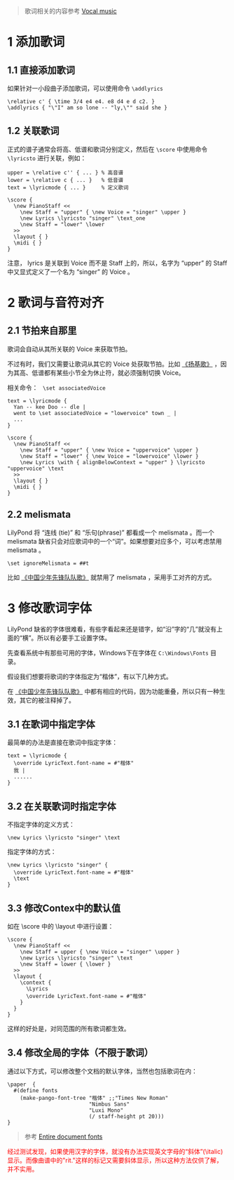 
> 歌词相关的内容参考 [Vocal music](http://lilypond.org/doc/v2.18/Documentation/notation/vocal-music)

# 1 添加歌词

## 1.1 直接添加歌词

如果针对一小段曲子添加歌词，可以使用命令 `\addlyrics`

```
\relative c' { \time 3/4 e4 e4. e8 d4 e d c2. }
\addlyrics { "\"I" am so lone -- "ly,\"" said she }
```

## 1.2 关联歌词

正式的谱子通常会将高、低谱和歌词分别定义，然后在 `\score` 中使用命令 `\lyricsto` 进行关联，例如：

```
upper = \relative c'' { ... } % 高音谱
lower = \relative c { ... }   % 低音谱
text = \lyricmode { ... }     % 定义歌词

\score {
  \new PianoStaff <<
    \new Staff = "upper" { \new Voice = "singer" \upper }
    \new Lyrics \lyricsto "singer" \text_one
    \new Staff = "lower" \lower
  >>
  \layout { }
  \midi { }
}
```

注意， lyrics 是关联到 Voice 而不是 Staff 上的，所以，名字为 “upper” 的 Staff 中又显式定义了一个名为  “singer” 的 Voice 。

# 2 歌词与音符对齐

## 2.1 节拍来自那里

歌词会自动从其所关联的 Voice 来获取节拍。

不过有时，我们又需要让歌词从其它的 Voice 处获取节拍。比如 [《扬基歌》](../practice/John-Thompson/easiest-piano-course-1/p29-yang-ji-ge.ly) ，因为其高、低谱都有某些小节全为休止符，就必须强制切换 Voice。

相关命令： ` \set associatedVoice`

```
text = \lyricmode {
  Yan -- kee Doo -- dle |
  went to \set associatedVoice = "lowervoice" town _ |
  ...
}

\score {
  \new PianoStaff <<
    \new Staff = "upper" { \new Voice = "uppervoice" \upper }
    \new Staff = "lower" { \new Voice = "lowervoice" \lower }
    \new Lyrics \with { alignBelowContext = "upper" } \lyricsto "uppervoice" \text
  >>
  \layout { }
  \midi { }
}
```

## 2.2 melismata

LilyPond 将 “连线 (tie)” 和 “乐句(phrase)” 都看成一个 melismata 。而一个 melismata 缺省只会对应歌词中的一个“词”。如果想要对应多个，可以考虑禁用 melismata 。

```
\set ignoreMelismata = ##t
```

比如 [《中国少年先锋队队歌》](../collection/中国少年先锋队队歌.ly) 就禁用了 melismata ，采用手工对齐的方式。


# 3 修改歌词字体

LilyPond 缺省的字体很难看，有些字看起来还是错字，如“沿”字的“几”就没有上面的“横”。所以有必要手工设置字体。

先查看系统中有那些可用的字体，Windows下在字体在 `C:\Windows\Fonts` 目录。

假设我们想要将歌词的字体指定为“楷体”，有以下几种方式。

在 [《中国少年先锋队队歌》](../collection/中国少年先锋队队歌.ly) 中都有相应的代码，因为功能重叠，所以只有一种生效，其它的被注释掉了。

## 3.1 在歌词中指定字体

最简单的办法是直接在歌词中指定字体：

```
text = \lyricmode {
  \override LyricText.font-name = #"楷体"
  我 |
  ......
}
```

## 3.2 在关联歌词时指定字体

不指定字体的定义方式：

```
\new Lyrics \lyricsto "singer" \text
```

指定字体的方式：

```
\new Lyrics \lyricsto "singer" { 
  \override LyricText.font-name = #"楷体"
  \text
}
```

## 3.3 修改Contex中的默认值


如在 \score 中的 \layout 中进行设置：


```
\score {
  \new PianoStaff <<
    \new Staff = upper { \new Voice = "singer" \upper }
    \new Lyrics \lyricsto "singer" \text
    \new Staff = lower { \lower }
  >>
  \layout {
    \context {
      \Lyrics
      \override LyricText.font-name = #"楷体"
    }
  }
}
```

这样的好处是，对同范围的所有歌词都生效。


## 3.4 修改全局的字体（不限于歌词）

通过以下方式，可以修改整个文档的默认字体，当然也包括歌词在内：

```
\paper  {
  #(define fonts
    (make-pango-font-tree "楷体" ;;"Times New Roman"
                          "Nimbus Sans"
                          "Luxi Mono"
                          (/ staff-height pt 20)))
}
```

> 参考 [Entire document fonts](http://lilypond.org/doc/v2.18/Documentation/notation/fonts#entire-document-fonts)

<font color="red">经过测试发现，如果使用汉字的字体，就没有办法实现英文字母的“斜体”(\italic)显示。而像曲谱中的"rit."这样的标记又需要斜体显示，所以这种方法仅供了解，并不实用。</font>